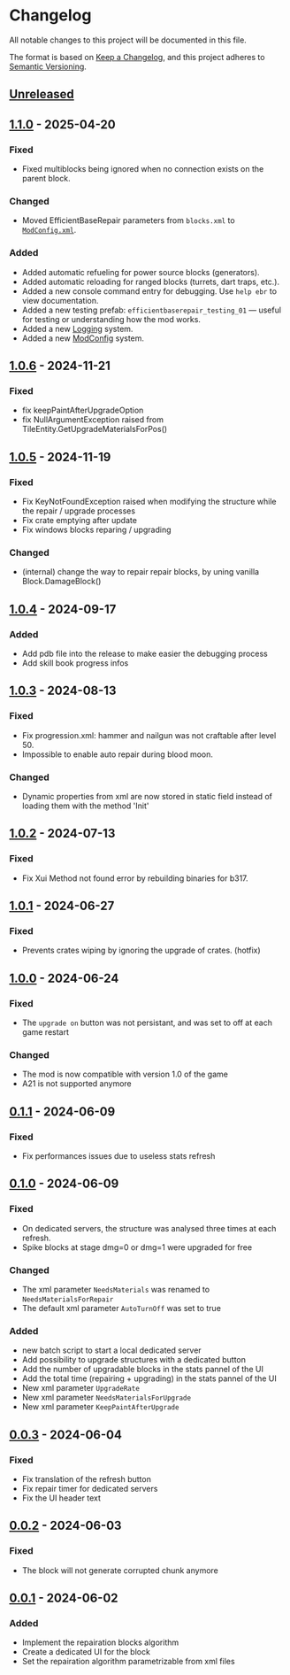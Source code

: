 # Changelog

All notable changes to this project will be documented in this file.

The format is based on [Keep a Changelog](https://keepachangelog.com/en/1.1.0/), and this project adheres to [Semantic Versioning](https://semver.org/spec/v2.0.0.html).

## [Unreleased]

## [1.1.0] - 2025-04-20

### Fixed

- Fixed multiblocks being ignored when no connection exists on the parent block.

### Changed

- Moved EfficientBaseRepair parameters from `blocks.xml` to [`ModConfig.xml`](./ModConfig.xml).

### Added

- Added automatic refueling for power source blocks (generators).
- Added automatic reloading for ranged blocks (turrets, dart traps, etc.).
- Added a new console command entry for debugging. Use `help ebr` to view documentation.
- Added a new testing prefab: `efficientbaserepair_testing_01` — useful for testing or understanding how the mod works.
- Added a new [Logging](./Scripts/Utils/Logging.cs) system.
- Added a new [ModConfig](./Scripts/Utils/ModConfig.cs) system.


## [1.0.6] - 2024-11-21

### Fixed

- fix keepPaintAfterUpgradeOption
- fix NullArgumentException raised from TileEntity.GetUpgradeMaterialsForPos()

## [1.0.5] - 2024-11-19

### Fixed

- Fix KeyNotFoundException raised when modifying the structure while the repair / upgrade processes
- Fix crate emptying after update
- Fix windows blocks reparing / upgrading

### Changed

- (internal) change the way to repair repair blocks, by uning vanilla Block.DamageBlock()

## [1.0.4] - 2024-09-17

### Added

- Add pdb file into the release to make easier the debugging process
- Add skill book progress infos

## [1.0.3] - 2024-08-13

### Fixed

- Fix progression.xml: hammer and nailgun was not craftable after level 50.
- Impossible to enable auto repair during blood moon.

### Changed

- Dynamic properties from xml are now stored in static field instead of loading them with the method 'Init'

## [1.0.2] - 2024-07-13

### Fixed

- Fix Xui Method not found error by rebuilding binaries for b317.

## [1.0.1] - 2024-06-27

### Fixed

- Prevents crates wiping by ignoring the upgrade of crates. (hotfix)

## [1.0.0] - 2024-06-24

### Fixed

- The `upgrade on` button was not persistant, and was set to off at each game restart

### Changed

- The mod is now compatible with version 1.0 of the game
- A21 is not supported anymore

## [0.1.1] - 2024-06-09

### Fixed

- Fix performances issues due to useless stats refresh

## [0.1.0] - 2024-06-09

### Fixed

- On dedicated servers, the structure was analysed three times at each refresh.
- Spike blocks at stage dmg=0 or dmg=1 were upgraded for free

### Changed

- The xml parameter `NeedsMaterials` was renamed to `NeedsMaterialsForRepair`
- The default xml parameter `AutoTurnOff` was set to true

### Added

- new batch script to start a local dedicated server
- Add possibility to upgrade structures with a dedicated button
- Add the number of upgradable blocks in the stats pannel of the UI
- Add the total time (repairing + upgrading) in the stats pannel of the UI
- New xml parameter `UpgradeRate`
- New xml parameter `NeedsMaterialsForUpgrade`
- New xml parameter `KeepPaintAfterUpgrade`


## [0.0.3] - 2024-06-04

### Fixed

- Fix translation of the refresh button
- Fix repair timer for dedicated servers
- Fix the UI header text

## [0.0.2] - 2024-06-03

### Fixed

- The block will not generate corrupted chunk anymore

## [0.0.1] - 2024-06-02

### Added

- Implement the repairation blocks algorithm
- Create a dedicated UI for the block
- Set the repairation algorithm parametrizable from xml files


[unreleased]: https://github.com/VisualDev-FR/7D2D-efficient-base-repair/compare/master...unreleased
[1.1.0]: https://github.com/VisualDev-FR/7D2D-efficient-base-repair/compare/1.0.6...1.1.0
[1.0.6]: https://github.com/VisualDev-FR/7D2D-efficient-base-repair/compare/1.0.5...1.0.6
[1.0.5]: https://github.com/VisualDev-FR/7D2D-efficient-base-repair/compare/1.0.4...1.0.5
[1.0.4]: https://github.com/VisualDev-FR/7D2D-efficient-base-repair/compare/1.0.3...1.0.4
[1.0.3]: https://github.com/VisualDev-FR/7D2D-efficient-base-repair/compare/1.0.2...1.0.3
[1.0.2]: https://github.com/VisualDev-FR/7D2D-efficient-base-repair/compare/1.0.1...1.0.2
[1.0.1]: https://github.com/VisualDev-FR/7D2D-efficient-base-repair/compare/1.0.0...1.0.1
[1.0.0]: https://github.com/VisualDev-FR/7D2D-efficient-base-repair/compare/0.1.1...1.0.0
[0.1.1]: https://github.com/VisualDev-FR/7D2D-efficient-base-repair/compare/0.1.0...0.1.1
[0.1.0]: https://github.com/VisualDev-FR/7D2D-efficient-base-repair/compare/0.0.3...0.1.0
[0.0.3]: https://github.com/VisualDev-FR/7D2D-efficient-base-repair/compare/0.0.2...0.0.3
[0.0.2]: https://github.com/VisualDev-FR/7D2D-efficient-base-repair/compare/0.0.1...0.0.2
[0.0.1]: https://github.com/VisualDev-FR/7D2D-efficient-base-repair/tree/0.0.1
